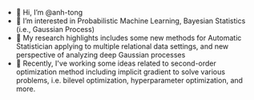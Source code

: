 - 👋 Hi, I’m @anh-tong
- 👀 I’m interested in Probabilistic Machine Learning, Bayesian Statistics (i.e., Gaussian Process)
- 📖 My research highlights includes some new methods for Automatic Statistician applying to multiple relational data settings, and new perspective of analyzing deep Gaussian processes
- 🌱 Recently, I've working some ideas related to second-order optimization method including implicit gradient to solve various problems, 
i.e. bilevel optimization, hyperparameter optimization, and more.
<!----
- 💞️ I’m looking to collaborate on ...
- 📫 How to reach me ...
----?


